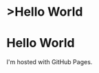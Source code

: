 # >Hello World


<!DOCTYPE html>
<html>
<body>
<h1>Hello World</h1>
<p>I'm hosted with GitHub Pages.</p>
</body>
</html>

